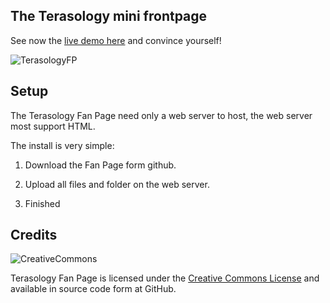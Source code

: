 The Terasology mini frontpage
-----------------------------

See now the [live demo here](http://3000lane.github.com/TerasologyFrontpage/) and convince yourself!

![TerasologyFP](http://img687.imageshack.us/img687/9246/screensbh.jpg "Terasology Frontpage")

Setup
-----
The Terasology Fan Page need only a web server to host, the web server most support HTML.

The install is very simple:

1. Download the Fan Page form github.

2. Upload all files and folder on the web server.

3. Finished

Credits
-------
![CreativeCommons](http://i.creativecommons.org/l/by-nc-sa/3.0/88x31.png)

Terasology Fan Page is licensed under the [Creative Commons License](http://creativecommons.org/licenses/by-nc-sa/3.0/
) and available in source code form at GitHub.